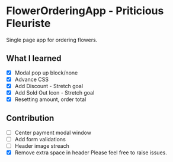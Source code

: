 # FlowerOrderingApp - Priticious Fleuriste

Single page app for ordering flowers.

## What I learned
- [X] Modal pop up block/none
- [X] Advance CSS
- [X] Add Discount - Stretch goal
- [X] Add Sold Out Icon - Stretch goal
- [X] Resetting amount, order total

## Contribution
- [ ] Center payment modal window
- [ ] Add form validations
- [ ] Header image streach 
- [X] Remove extra space in header
Please feel free to raise issues.
